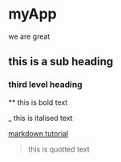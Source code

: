# myApp

we are great

## this is a sub heading

### third level heading

** this is bold text

_ this is italised text

[markdown tutorial](https://opensource.com/article/19/9/introduction-markdown)

> this is quotted text
